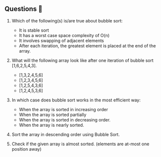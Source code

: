 ## Questions 📝

1. Which of the following(s) is/are true about bubble sort:
    - It is stable sort
    - It has a worst case space complexity of O(n)
    - It involves swapping of adjacent elements
    - After each iteration, the greatest element is placed at the end of the array.


2. What will the following array look like after one iteration of bubble sort [1,6,2,5,4,3].
    - [1,3,2,4,5,6]
    - [1,2,3,4,5,6]
    - [1,2,5,4,3,6]
    - [1,2,4,5,3,6]


3. In which case does bubble sort works in the most efficient way:
    - When the array is sorted in increasing order
    - When the array is sorted partially
    - When the array is sorted in decreasing order.
    - When the array is nearly sorted.


4. Sort the array in descending order using Bubble Sort.


5. Check if the given array is almost sorted. (elements are at-most one position away)
